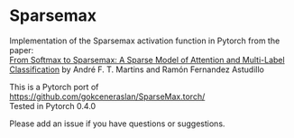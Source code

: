 # Sparsemax

Implementation of the Sparsemax activation function in Pytorch from the paper:  
[From Softmax to Sparsemax: A Sparse Model of Attention and Multi-Label Classification](https://arxiv.org/abs/1602.02068) by André F. T. Martins and Ramón Fernandez Astudillo

This is a Pytorch port of https://github.com/gokceneraslan/SparseMax.torch/  
Tested in Pytorch 0.4.0

Please add an issue if you have questions or suggestions.
